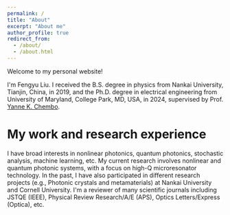```yaml
---
permalink: /
title: "About"
excerpt: "About me"
author_profile: true
redirect_from: 
  - /about/
  - /about.html
---
```


Welcome to my personal website!

I'm Fengyu Liu. I received the B.S. degree in physics from Nankai University, Tianjin, China, in 2019, and the Ph.D. degree in electrical engineering from University of Maryland, College Park, MD, USA, in 2024, supervised by Prof. [Yanne K. Chembo](https://chembolab.umd.edu/).

My work and research experience
======
I have broad interests in nonlinear photonics, quantum photonics, stochastic analysis, machine learning, etc. My current research involves nonlinear and quantum photonic systems, with a focus on high-Q microresonator technology. In the past, I have also participated in different research projects (e.g., Photonic crystals and metamaterials) at Nankai University and Cornell University.
I'm a reviewer of many scientific journals including JSTQE (IEEE), Physical Review Research/A/E (APS), Optics Letters/Express (Optica), etc.
